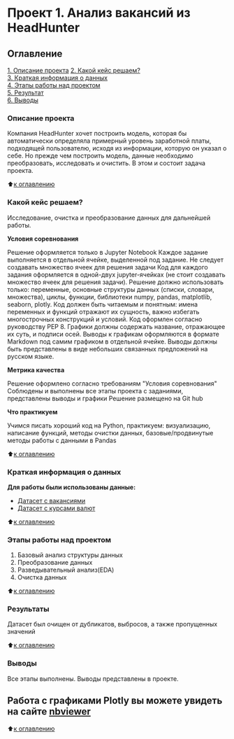 # Проект 1. Анализ вакансий из HeadHunter

## Оглавление
[1. Описание проекта](https://github.com/Nasim2506/my_works/edit/master/Project_1/Readme.md#Описание-проекта)
[2. Какой кейс решаем?](https://github.com/Nasim2506/my_works/edit/master/Project_1/Readme.md#Какой-кейс-решаем)  
[3. Краткая информация о данных](https://github.com/Nasim2506/my_works/edit/master/Project_1/Readme.md#Краткая-информация-о-данных)  
[4. Этапы работы над проектом](https://github.com/Nasim2506/my_works/edit/master/Project_1/Readme.md#Этапы-работы-над-проектом)  
[5. Результат](https://github.com/Nasim2506/my_works/edit/master/Project_1/Readme.md#Результат)    
[6. Выводы](https://github.com/Nasim2506/my_works/edit/master/Project_1/Readme.md#Выводы) 

### Описание проекта  
Компания HeadHunter хочет построить модель, которая бы автоматически определяла примерный уровень заработной платы, подходящей пользователю, исходя из информации, которую он указал о себе. Но прежде чем построить модель, данные необходимо преобразовать, исследовать и очистить. В этом и состоит задача проекта.

:arrow_up:[к оглавлению](https://github.com/Nasim2506/my_works/edit/master/Project_1/Readme.md#Оглавление)

### Какой кейс решаем?    

Исследование, очистка и преобразование данных для дальнейшей работы.

**Условия соревнования**

Решение оформляется только в Jupyter Notebook
Каждое задание выполняется в отдельной ячейке, выделенной под задание. Не следует создавать множество ячеек для решения задачи
Код для каждого задания оформляется в одной-двух jupyter-ячейках (не стоит создавать множество ячеек для решения задачи).
Решение должно использовать только: переменные, основные структуры данных (списки, словари, множества), циклы, функции, библиотеки numpy, pandas, matplotlib, seaborn, plotly.
Код должен быть читаемым и понятным: имена переменных и функций отражают их сущность, важно избегать многострочных конструкций и условий. Код оформлен согласно руководству PEP 8.
Графики должны содержать название, отражающее их суть, и подписи осей.
Выводы к графикам оформляются в формате Markdown под самим графиком в отдельной ячейке. Выводы должны быть представлены в виде небольших связанных предложений на русском языке.

**Метрика качества**

Решение оформлено согласно требованиям "Условия соревнования"
Соблюдены и выполнены все этапы проекта с заданиями, представлены выводы и графики
Решение размещено на Git hub

**Что практикуем**

Учимся писать хороший код на Python, практикуем: визуализацию, написание функций, методы очистки данных, базовые/продвинутые методы работы с данными в Pandas

:arrow_up:[к оглавлению](https://github.com/Nasim2506/my_works/edit/master/Project_1/Readme.md#Оглавление)

### Краткая информация о данных

**Для работы были использованы данные:**

 * [Датасет с вакансиями](https://drive.google.com/file/d/1QAoEuFP77jZ913avIIllMzX1zRNzXIuv/view?usp=drive_link)
 * [Датасет с курсами валют](https://drive.google.com/file/d/1Zoc-0VuJl2egBjvrTjcsTOXEAYWpFSoe/view?usp=drive_link) 


:arrow_up:[к оглавлению](https://github.com/Nasim2506/my_works/edit/master/Project_1/Readme.md#Оглавление)

### Этапы работы над проектом

1. Базовый анализ структуры данных
2. Преобразование данных
3. Разведывательный анализ(EDA)
4. Очистка данных

:arrow_up:[к оглавлению](https://github.com/Nasim2506/my_works/edit/master/Project_1/Readme.md#Оглавление)

### Результаты

Датасет был очищен от дубликатов, выбросов, а также пропущенных значений

:arrow_up:[к оглавлению](https://github.com/Nasim2506/my_works/edit/master/Project_1/Readme.md#Оглавление)

### Выводы

Все этапы выполнены. Выводы представлены в проекте.

## Работа с графиками Plotly вы можете увидеть на сайте [nbviewer](https://nbviewer.org/github/Nasim2506/project_1/blob/main/Project-1._Ноутбук-шаблон.ipynb)

:arrow_up:[к оглавлению](https://github.com/Nasim2506/my_works/edit/master/Project_1/Readme.md#Оглавление)

